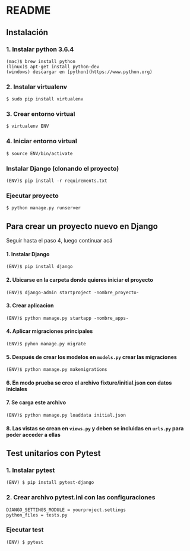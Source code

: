 # README
 
## Instalación
### 1. Instalar python 3.6.4
```
(mac)$ brew install python
(linux)$ apt-get install python-dev
(windows) descargar en [python](https://www.python.org)
```
### 2. Instalar virtualenv
```
$ sudo pip install virtualenv
```
### 3. Crear entorno virtual
```
$ virtualenv ENV
```
### 4. Iniciar entorno virtual
```
$ source ENV/bin/activate
```
### Instalar Django (clonando el proyecto)
```
(ENV)$ pip install -r requirements.txt
```

### Ejecutar proyecto
```
$ python manage.py runserver
```
## Para crear un proyecto nuevo en Django
Seguir hasta el paso 4, luego continuar acá
#### 1. Instalar Django
```
(ENV)$ pip install django
```
#### 2. Ubicarse en la carpeta donde quieres iniciar el proyecto
```
(ENV)$ django-admin startproject -nombre_proyecto-
```
#### 3. Crear aplicacion
```
(ENV)$ python manage.py startapp -nombre_apps-
```
#### 4. Aplicar migraciones principales
```
(ENV)$ pyhon manage.py migrate
```
#### 5. Después de crear los modelos en `models.py` crear las migraciones
```
(ENV)$ python manage.py makemigrations
```
#### 6. En modo prueba se creo el archivo fixture/initial.json con datos iniciales
#### 7. Se carga este archivo
```
(ENV)$ python manage.py loaddata initial.json
```
#### 8. Las vistas se crean en `views.py` y deben se incluidas en `urls.py` para poder acceder a ellas

## Test unitarios con Pytest
### 1. Instalar pytest
```
(ENV) $ pip install pytest-django
```
### 2. Crear archivo pytest.ini con las configuraciones
```
DJANGO_SETTINGS_MODULE = yourproject.settings
python_files = tests.py
```

### Ejecutar test
```
(ENV) $ pytest
```
